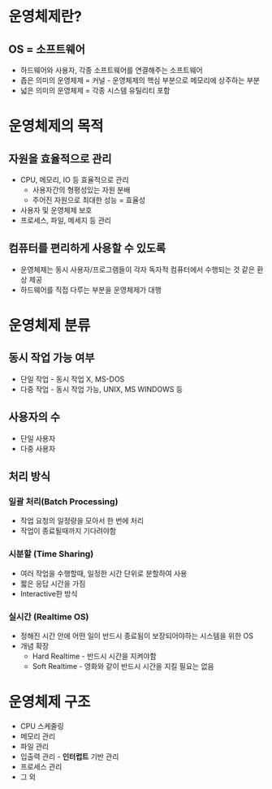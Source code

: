 # 운영체제란?
## OS = 소프트웨어
- 하드웨어와 사용자, 각종 소프트웨어를 연결해주는 소프트웨어
- 좁은 의미의 운영체제 = 커널 - 운영체제의 핵심 부분으로 메모리에 상주하는 부분
- 넓은 의미의 운영체제 = 각종 시스템 유틸리티 포함

# 운영체제의 목적
## 자원을 효율적으로 관리
- CPU, 메모리, IO 등 효율적으로 관리
	- 사용자간의 형평성있는 자원 분배
	- 주어진 자원으로 최대한 성능 = 효율성
- 사용자 및 운영체제 보호
- 프로세스, 파일, 메세지 등 관리
## 컴퓨터를 편리하게 사용할 수 있도록
- 운영체제는 동시 사용자/프로그램들이 각자 독자적 컴퓨터에서 수행되는 것 같은 환상 제공
- 하드웨어를 직접 다루는 부분을 운영체제가 대행

# 운영체제 분류
## 동시 작업 가능 여부
- 단일 작업 - 동시 작업 X, MS-DOS
- 다중 작업 - 동시 작업 가능, UNIX, MS WINDOWS 등

## 사용자의 수
- 단일 사용자
- 다중 사용자

## 처리 방식
### 일괄 처리(Batch Processing)
- 작업 요청의 일정량을 모아서 한 번에 처리
- 작업이 종료될때까지 기다려야함
### 시분할 (Time Sharing)
- 여러 작업을 수행할때, 일정한 시간 단위로 분할하여 사용
- 짧은 응답 시간을 가짐
- Interactive한 방식
### 실시간 (Realtime OS)
- 정해진 시간 안에 어떤 일이 반드시 종료됨이 보장되어야하는 시스템을 위한 OS
- 개념 확장
	- Hard Realtime - 반드시 시간을 지켜야함
	- Soft Realtime - 영화와 같이 반드시 시간을 지킬 필요는 없음

# 운영체제 구조
- CPU 스케줄링
- 메모리 관리
- 파일 관리
- 입출력 관리 - **인터럽트** 기반 관리
- 프로세스 관리
- 그 외

